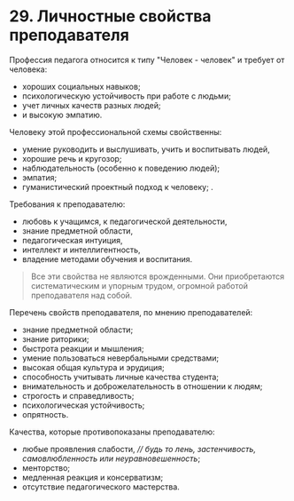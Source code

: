 # 29. Личностные свойства преподавателя

Профессия педагога относится к типу "Человек - человек" и требует от человека:
* хороших социальных навыков;
* психологическую устойчивость при работе с людьми;
* учет личных качеств разных людей;
* и высокую эмпатию.

Человеку этой профессиональной схемы свойственны: 
* умение руководить и выслушивать, учить и воспитывать людей, 
* хорошие речь и кругозор;
* наблюдательность (особенно к поведению людей); 
* эмпатия; 
* гуманистический проектный подход к человеку; .

Требования к преподавателю: 
* любовь к учащимся, к педагогической деятельности, 
* знание предметной области, 
* педагогическая интуиция, 
* интеллект и интеллигентность,
* владение методами обучения и воспитания. 

> Все эти свойства не являются врожденными. Они приобретаются систематическим и упорным трудом, огромной работой преподавателя над собой.

Перечень свойств преподавателя, по мнению преподавателей:
* знание предметной области;
* знание риторики;
* быстрота реакции и мышления;
* умение пользоваться невербальными средствами;
* высокая общая культура и эрудиция;
* способность учитывать личные качества студента;
* внимательность и доброжелательность в отношении к людям;
* строгость и справедливость;
* психологическая устойчивость;
* опрятность.

Качества, которые противопоказаны преподавателю:
* любые проявления слабости, _// будь то лень, застенчивость, самовлюбленность или неуравновешенность_;
* менторство;
* медленная реакция и консерватизм;
* отсутствие педагогического мастерства.